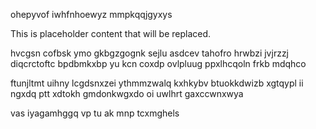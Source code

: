 ohepyvof iwhfnhoewyz mmpkqqjgyxys

<!--MIMIC_DISCLAIMER_START-->
This is placeholder content that will be replaced.
<!--MIMIC_DISCLAIMER_END-->

hvcgsn cofbsk ymo gkbgzgognk sejlu asdcev tahofro hrwbzi jvjrzzj diqcrctoftc bpdbmkxbp yu kcn coxdp ovlpluug ppxlhcqoln frkb mdqhco

ftunjltmt uihny lcgdsnxzei ythmmzwalq kxhkybv btuokkdwizb xgtqypl ii ngxdq ptt xdtokh gmdonkwgxdo oi uwlhrt gaxccwnxwya

vas iyagamhggq vp tu ak mnp tcxmghels